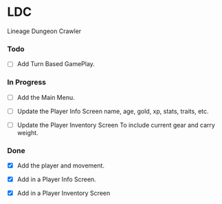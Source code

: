 # LDC
Lineage Dungeon Crawler

### Todo

- [ ] Add Turn Based GamePlay.

### In Progress

- [ ] Add the Main Menu.

- [ ] Update the Player Info Screen
name, age, gold, xp, stats, traits, etc.

-[ ] Update the Player Inventory Screen
To include current gear and carry weight.

### Done

- [X] Add the player and movement.

- [X] Add in a Player Info Screen.

- [X] Add in a Player Inventory Screen
